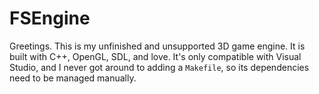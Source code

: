 # FSEngine
Greetings. This is my unfinished and unsupported 3D game engine. It is built with C++, OpenGL, SDL, and love. It's only compatible with Visual Studio, and I never got around to adding a `Makefile`, so its dependencies need to be managed manually.
